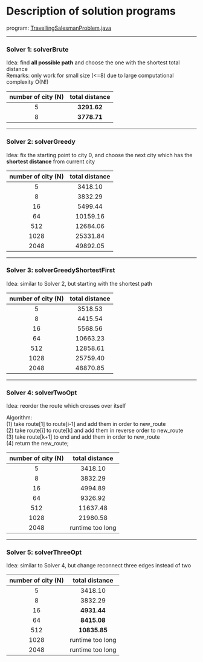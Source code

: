 # Description of solution programs

program: [TravellingSalesmanProblem.java](https://github.com/LingyingWu/google-step-tsp/blob/gh-pages/TravellingSalesmanProblem.java)

***
### Solver 1: solverBrute  
Idea: find __all possible path__ and choose the one with the shortest total distance  
Remarks: only work for small size (<=8) due to large computational complexity O(N!)

|number of city (N)|total distance|
|:-----:|:-----:|
|5|__3291.62__|
|8|__3778.71__|

***
### Solver 2: solverGreedy
Idea: fix the starting point to city 0, and choose the next city which has the __shortest distance__ from current city  

|number of city (N)|total distance|
|:-----:|:-----:|
|5|3418.10|
|8|3832.29|
|16|5499.44|
|64|10159.16|
|512|12684.06|
|1028|25331.84|
|2048|49892.05|

***
### Solver 3: solverGreedyShortestFirst
Idea: similar to Solver 2, but starting with the shortest path

|number of city (N)|total distance|
|:-----:|:-----:|
|5|3518.53|
|8|4415.54|
|16|5568.56|
|64|10663.23|
|512|12858.61|
|1028|25759.40|
|2048|48870.85|

***
### Solver 4: solverTwoOpt
Idea: reorder the route which crosses over itself

Algorithm:  
(1) take route[1] to route[i-1] and add them in order to new_route  
(2) take route[i] to route[k] and add them in reverse order to new_route  
(3) take route[k+1] to end and add them in order to new_route  
(4) return the new_route;

|number of city (N)|total distance|
|:-----:|:-----:|
|5|3418.10|
|8|3832.29|
|16|4994.89|
|64|9326.92|
|512|11637.48|
|1028|21980.58|
|2048|runtime too long|

***
### Solver 5: solverThreeOpt
Idea: similar to Solver 4, but change reconnect three edges instead of two

|number of city (N)|total distance|
|:-----:|:-----:|
|5|3418.10|
|8|3832.29|
|16|__4931.44__|
|64|__8415.08__|
|512|__10835.85__|
|1028|runtime too long|
|2048|runtime too long|
